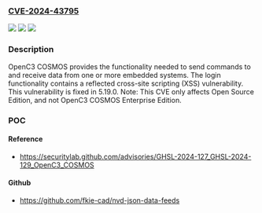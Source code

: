 ### [CVE-2024-43795](https://cve.mitre.org/cgi-bin/cvename.cgi?name=CVE-2024-43795)
![](https://img.shields.io/static/v1?label=Product&message=cosmos&color=blue)
![](https://img.shields.io/static/v1?label=Version&message=%3D%20%3C%205.19.0%20&color=brighgreen)
![](https://img.shields.io/static/v1?label=Vulnerability&message=CWE-79%3A%20Improper%20Neutralization%20of%20Input%20During%20Web%20Page%20Generation%20('Cross-site%20Scripting')&color=brighgreen)

### Description

OpenC3 COSMOS provides the functionality needed to send commands to and receive data from one or more embedded systems. The login functionality contains a reflected cross-site scripting (XSS) vulnerability. This vulnerability is fixed in 5.19.0. Note: This CVE only affects Open Source Edition, and not OpenC3 COSMOS Enterprise Edition.

### POC

#### Reference
- https://securitylab.github.com/advisories/GHSL-2024-127_GHSL-2024-129_OpenC3_COSMOS

#### Github
- https://github.com/fkie-cad/nvd-json-data-feeds

